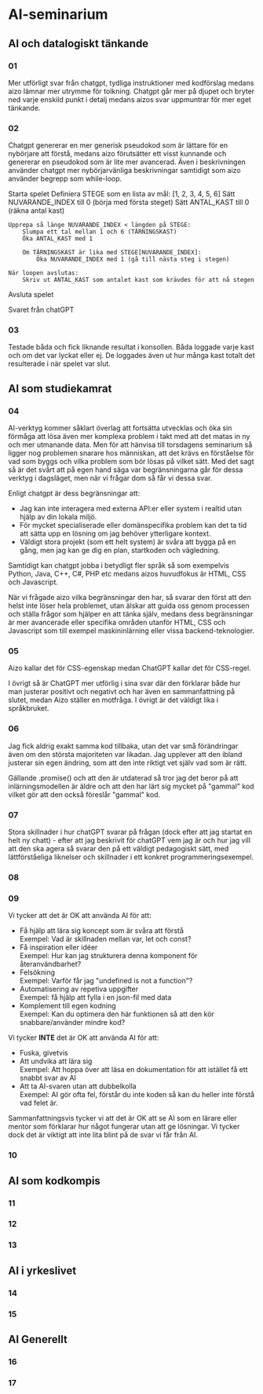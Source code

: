 # AI-seminarium

## AI och datalogiskt tänkande

### 01 

Mer utförligt svar från chatgpt, tydliga instruktioner med kodförslag medans aizo lämnar mer utrymme för tolkning. Chatgpt går mer på djupet och bryter ned varje enskild punkt i detalj medans aizos svar uppmuntrar för mer eget tänkande.

### 02

Chatgpt genererar en mer generisk pseudokod som är lättare för en nybörjare att förstå, medans aizo förutsätter ett visst kunnande och genererar en pseudokod som är lite mer avancerad. Även i beskrivningen använder chatgpt mer nybörjarvänliga beskrivningar samtidigt som aizo använder begrepp som while-loop.

Starta spelet
    Definiera STEGE som en lista av mål: [1, 2, 3, 4, 5, 6]
    Sätt NUVARANDE_INDEX till 0 (börja med första steget)
    Sätt ANTAL_KAST till 0 (räkna antal kast)

    Upprepa så länge NUVARANDE_INDEX < längden på STEGE:
        Slumpa ett tal mellan 1 och 6 (TÄRNINGSKAST)
        Öka ANTAL_KAST med 1
        
        Om TÄRNINGSKAST är lika med STEGE[NUVARANDE_INDEX]:
            Öka NUVARANDE_INDEX med 1 (gå till nästa steg i stegen)

    När loopen avslutas:
        Skriv ut ANTAL_KAST som antalet kast som krävdes för att nå stegen

Avsluta spelet

Svaret från chatGPT

### 03

Testade båda och fick liknande resultat i konsollen. Båda loggade varje kast och om det var lyckat eller ej. De loggades även ut hur många kast totalt det resulterade i när spelet var slut.

## AI som studiekamrat

### 04

AI-verktyg kommer såklart överlag att fortsätta utvecklas och öka sin förmåga att lösa även mer komplexa problem i takt med att det matas in ny och mer utmanande data. Men för att hänvisa till torsdagens seminarium så ligger nog problemen snarare hos människan, att det krävs en förståelse för vad som byggs och vilka problem som bör lösas på vilket sätt. Med det sagt så är det svårt att på egen hand säga var begränsningarna går för dessa verktyg i dagsläget, men när vi frågar dom så får vi dessa svar.

Enligt chatgpt är dess begränsningar att:
- Jag kan inte interagera med externa API:er eller system i realtid utan hjälp av din lokala miljö.
- För mycket specialiserade eller domänspecifika problem kan det ta tid att sätta upp en lösning om jag behöver ytterligare kontext.
- Väldigt stora projekt (som ett helt system) är svåra att bygga på en gång, men jag kan ge dig en plan, startkoden och vägledning.

Samtidigt kan chatgpt jobba i betydligt fler språk så som exempelvis Python, Java, C++, C#, PHP etc medans aizos huvudfokus är HTML, CSS och Javascript. 

När vi frågade aizo vilka begränsningar den har, så svarar den först att den helst inte löser hela problemet, utan älskar att guida oss genom processen och ställa frågor som hjälper en att tänka själv, medans dess begränsningar är mer avancerade eller specifika områden utanför HTML, CSS och Javascript som till exempel maskininlärning eller vissa backend-teknologier.

### 05

Aizo kallar det för CSS-egenskap medan ChatGPT kallar det för CSS-regel. 

I övrigt så är ChatGPT mer utförlig i sina svar där den förklarar både hur man justerar positivt och negativt och har även en sammanfattning på slutet, medan Aizo ställer en motfråga. I övrigt är det väldigt lika i språkbruket.

### 06

Jag fick aldrig exakt samma kod tillbaka, utan det var små förändringar även om den största majoriteten var likadan. Jag upplever att den ibland justerar sin egen ändring, som att den inte riktigt vet själv vad som är rätt. 

Gällande .promise() och att den är utdaterad så tror jag det beror på att inlärningsmodellen är äldre och att den har lärt sig mycket på "gammal" kod vilket gör att den också föreslår "gammal" kod.

### 07

Stora skillnader i hur chatGPT svarar på frågan (dock efter att jag startat en helt ny chatt) - efter att jag beskrivit för chatGPT vem jag är och hur jag vill att den ska agera så svarar den på ett väldigt pedagogiskt sätt, med lättförståeliga liknelser och skillnader i ett konkret programmeringsexempel. 

### 08

### 09

Vi tycker att det är OK att använda AI för att:

- Få hjälp att lära sig koncept som är svåra att förstå<br>
Exempel: Vad är skillnaden mellan var, let och const?
- Få inspiration eller idéer<br>
Exempel: Hur kan jag strukturera denna komponent för återanvändbarhet?
- Felsökning<br>
Exempel: Varför får jag "undefined is not a function"?
- Automatisering av repetiva uppgifter<br>
Exempel: få hjälp att fylla i en json-fil med data
- Komplement till egen kodning<br>
Exempel: Kan du optimera den här funktionen så att den kör snabbare/använder mindre kod?

Vi tycker **INTE** det är OK att använda AI för att:

- Fuska, givetvis<br>
- Att undvika att lära sig<br>
Exempel: Att hoppa över att läsa en dokumentation för att istället få ett snabbt svar av AI
- Att ta AI-svaren utan att dubbelkolla<br>
Exempel: AI gör ofta fel, förstår du inte koden så kan du heller inte förstå vad felet är.

Sammanfattningsvis tycker vi att det är OK att se AI som en lärare eller mentor som förklarar hur något fungerar utan att ge lösningar. Vi tycker dock det är viktigt att inte lita blint på de svar vi får från AI.

### 10

## AI som kodkompis

### 11

### 12

### 13

## AI i yrkeslivet

### 14

### 15

## AI Generellt

### 16

### 17
